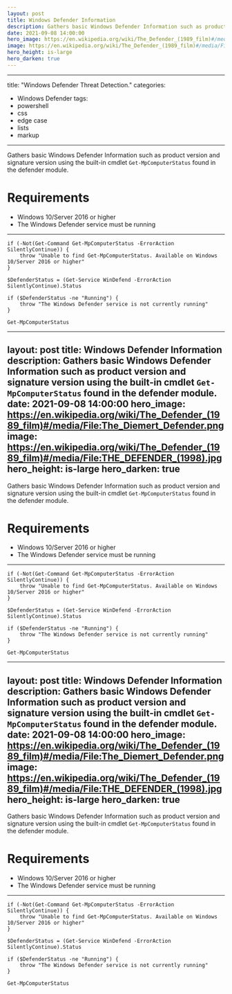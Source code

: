 ```yaml
---
layout: post
title: Windows Defender Information
description: Gathers basic Windows Defender Information such as product version and signature version using the built-in cmdlet `Get-MpComputerStatus` found in the defender module.
date: 2021-09-08 14:00:00
hero_image: https://en.wikipedia.org/wiki/The_Defender_(1989_film)#/media/File:The_Diemert_Defender.png
image: https://en.wikipedia.org/wiki/The_Defender_(1989_film)#/media/File:THE_DEFENDER_(1998).jpg
hero_height: is-large
hero_darken: true
---
```


---
title: "Windows Defender Threat Detection."
categories:
  - Windows Defender
tags:
  - powershell
  - css
  - edge case
  - lists
  - markup
---

Gathers basic Windows Defender Information such as product version and signature version using the built-in cmdlet `Get-MpComputerStatus` found in the defender module.

# Requirements

* Windows 10/Server 2016 or higher
* The Windows Defender service must be running

----

	if (-Not(Get-Command Get-MpComputerStatus -ErrorAction SilentlyContinue)) {
		throw "Unable to find Get-MpComputerStatus. Available on Windows 10/Server 2016 or higher"
	}

	$DefenderStatus = (Get-Service WinDefend -ErrorAction SilentlyContinue).Status

	if ($DefenderStatus -ne "Running") {
		throw "The Windows Defender service is not currently running"
	}

	Get-MpComputerStatus




---
layout: post
title: Windows Defender Information
description: Gathers basic Windows Defender Information such as product version and signature version using the built-in cmdlet `Get-MpComputerStatus` found in the defender module.
date: 2021-09-08 14:00:00
hero_image: https://en.wikipedia.org/wiki/The_Defender_(1989_film)#/media/File:The_Diemert_Defender.png
image: https://en.wikipedia.org/wiki/The_Defender_(1989_film)#/media/File:THE_DEFENDER_(1998).jpg
hero_height: is-large
hero_darken: true
---

Gathers basic Windows Defender Information such as product version and signature version using the built-in cmdlet `Get-MpComputerStatus` found in the defender module.

# Requirements

* Windows 10/Server 2016 or higher
* The Windows Defender service must be running

----

	if (-Not(Get-Command Get-MpComputerStatus -ErrorAction SilentlyContinue)) {
		throw "Unable to find Get-MpComputerStatus. Available on Windows 10/Server 2016 or higher"
	}

	$DefenderStatus = (Get-Service WinDefend -ErrorAction SilentlyContinue).Status

	if ($DefenderStatus -ne "Running") {
		throw "The Windows Defender service is not currently running"
	}

	Get-MpComputerStatus




---
layout: post
title: Windows Defender Information
description: Gathers basic Windows Defender Information such as product version and signature version using the built-in cmdlet `Get-MpComputerStatus` found in the defender module.
date: 2021-09-08 14:00:00
hero_image: https://en.wikipedia.org/wiki/The_Defender_(1989_film)#/media/File:The_Diemert_Defender.png
image: https://en.wikipedia.org/wiki/The_Defender_(1989_film)#/media/File:THE_DEFENDER_(1998).jpg
hero_height: is-large
hero_darken: true
---

Gathers basic Windows Defender Information such as product version and signature version using the built-in cmdlet `Get-MpComputerStatus` found in the defender module.

# Requirements

* Windows 10/Server 2016 or higher
* The Windows Defender service must be running

----

	if (-Not(Get-Command Get-MpComputerStatus -ErrorAction SilentlyContinue)) {
		throw "Unable to find Get-MpComputerStatus. Available on Windows 10/Server 2016 or higher"
	}

	$DefenderStatus = (Get-Service WinDefend -ErrorAction SilentlyContinue).Status

	if ($DefenderStatus -ne "Running") {
		throw "The Windows Defender service is not currently running"
	}

	Get-MpComputerStatus




